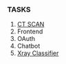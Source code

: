 ### TASKS
1. [CT SCAN](https://www.kaggle.com/andrewmvd/covid19-ct-scans/tasks)
2. Frontend
3. OAuth
4. Chatbot
5. [Xray Classifier ](https://medium.com/pytorch/image-similarity-search-in-pytorch-1a744cf3469)
